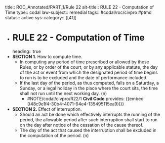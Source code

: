 title:: ROC_Annotated/PART_1/Rule 22
alt-title:: RULE 22 - Computation of Time
type:: codal
law-subject:: remedial
tags:: #codal/roc/civpro #ptmd
status:: active
sys-category:: [[41]]

- # RULE 22 - Computation of Time
  heading:: true
- **SECTION 1**. How to compute time.
	- In computing any period of time prescribed or allowed by these Rules, or by order of the court, or by any applicable statute, the day of the act or event from which the designated period of time begins to run is to be excluded and the date of performance included.
	- If the last day of the period, as thus computed, falls on a Saturday, a Sunday, or a legal holiday in the place where the court sits, the time shall not run until the next working day. (n)
		- #NOTE/codal/civpro/R22/1 **Civil Code** provides: {{embed ((48c9e1f4-30b4-4071-94e4-135495115ea9))}}
- **SECTION 2.** Effect of interruption.
	- Should an act be done which effectively interrupts the running of the period, the allowable period after such interruption shall start to run on the day after notice of the cessation of the cause thereof.
	- The day of the act that caused the interruption shall be excluded in the computation of the period. (n)